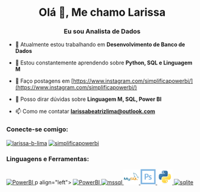 <h1 align="center">Olá 👋, Me chamo Larissa</h1>
<h3 align="center">Eu sou Analista de Dados</h3>

- 🔭 Atualmente estou trabalhando em **Desenvolvimento de Banco de Dados**

- 🌱 Estou constantemente aprendendo sobre **Python, SQL e Linguagem M**

- 📝 Faço postagens em [https://www.instagram.com/simplificapowerbi/](https://www.instagram.com/simplificapowerbi/)

- 💬 Posso dirar dúvidas sobre **Linguagem M, SQL, Power BI**

- 📫 Como me contatar **larissabeatrizlima@outlook.com**

<h3 align="left">Conecte-se comigo:</h3>
<p align="left">
<a href="https://linkedin.com/in/larissa-b-lima" target="blank"><img align="center" src="https://raw.githubusercontent.com/rahuldkjain/github-profile-readme-generator/master/src/images/icons/Social/linked-in-alt.svg" alt="larissa-b-lima" height="30" width="40" /></a>
<a href="https://instagram.com/simplificapowerbi" target="blank"><img align="center" src="https://raw.githubusercontent.com/rahuldkjain/github-profile-readme-generator/master/src/images/icons/Social/instagram.svg" alt="simplificapowerbi" height="30" width="40" /></a>
</p>

<h3 align="left">Linguagens e Ferramentas:</h3>
<p align="left"> <a href="https://powerbi.microsoft.com/pt-br/" target="_blank" rel="noreferrer"> <img src="https://www.northware.mx/wp-content/uploads/2022/09/northware-microsoft-power-bi-logo.png" alt="PowerBI" width="40" height="40"/> </a>p align="left"> <a href="https://powerbi.microsoft.com/pt-br/" target="_blank" rel="noreferrer"> <img src="https://www.northware.mx/wp-content/uploads/2022/09/northware-microsoft-power-bi-logo.png" alt="PowerBI" width="40" height="40"/> </a> <a href="https://www.microsoft.com/en-us/sql-server" target="_blank" rel="noreferrer"> <img src="https://www.svgrepo.com/show/303229/microsoft-sql-server-logo.svg" alt="mssql" width="40" height="40"/> </a> <a href="https://www.mysql.com/" target="_blank" rel="noreferrer"> <img src="https://raw.githubusercontent.com/devicons/devicon/master/icons/mysql/mysql-original-wordmark.svg" alt="mysql" width="40" height="40"/> </a> <a href="https://www.photoshop.com/en" target="_blank" rel="noreferrer"> <img src="https://raw.githubusercontent.com/devicons/devicon/master/icons/photoshop/photoshop-line.svg" alt="photoshop" width="40" height="40"/> </a> <a href="https://www.python.org" target="_blank" rel="noreferrer"> <img src="https://raw.githubusercontent.com/devicons/devicon/master/icons/python/python-original.svg" alt="python" width="40" height="40"/> </a> <a href="https://www.sqlite.org/" target="_blank" rel="noreferrer"> <img src="https://www.vectorlogo.zone/logos/sqlite/sqlite-icon.svg" alt="sqlite" width="40" height="40"/> </a> </p>
